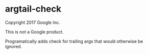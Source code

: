 # argtail-check

Copyright 2017 Google Inc.

This is not a Google product.

Programatically adds check for trailing args that would otherwise be ignored.
